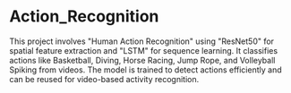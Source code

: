 # Action_Recognition
This project involves "Human Action Recognition" using "ResNet50" for spatial feature extraction and "LSTM" for sequence learning. It classifies actions like Basketball, Diving, Horse Racing, Jump Rope, and Volleyball Spiking from videos. The model is trained to detect actions efficiently and can be reused for video-based activity recognition.
